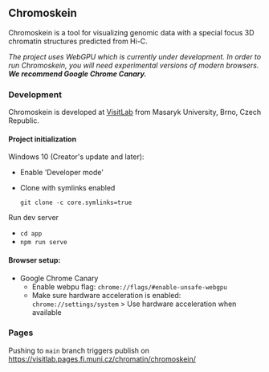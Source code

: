 ## Chromoskein

Chromoskein is a tool for visualizing genomic data with a special focus 3D chromatin structures predicted from Hi-C.

*The project uses WebGPU which is currently under development. In order to run Chromoskein, you will need experimental versions of modern browsers. **We recommend Google Chrome Canary.***

### Development

Chromoskein is developed at [VisitLab](http://visitlab.fi.muni.cz) from Masaryk University, Brno, Czech Republic.

#### Project initialization

Windows 10 (Creator's update and later): 
 - Enable 'Developer mode'
 - Clone with symlinks enabled
  
    `git clone -c core.symlinks=true`

Run dev server
- `cd app`
- `npm run serve`

#### Browser setup:
- Google Chrome Canary
    - Enable webpu flag: `chrome://flags/#enable-unsafe-webgpu`
    - Make sure hardware acceleration is enabled: `chrome://settings/system` > Use hardware acceleration when available





### Pages
Pushing to `main` branch triggers publish on https://visitlab.pages.fi.muni.cz/chromatin/chromoskein/
